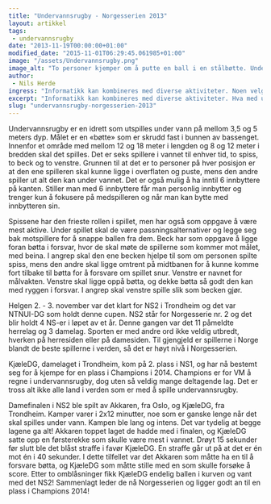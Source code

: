 ```yaml
---
title: "Undervannsrugby - Norgesserien 2013"
layout: artikkel
tags: 
 - undervannsrugby
date: "2013-11-19T00:00:00+01:00"
modified_date: "2015-11-01T06:29:45.061985+01:00"
image: "/assets/Undervannsrugby.png"
image_alt: "To personer kjemper om å putte en ball i en stålbøtte. Under vann."
author:
 - Nils Herde
ingress: "Informatikk kan kombineres med diverse aktiviteter. Noen velger å kombinere studiene med undervannsrugby."
excerpt: "Informatikk kan kombineres med diverse aktiviteter. Hva med undervannsrugby?"
slug: "undervannsrugby-norgesserien-2013"
---
```

Undervannsrugby er en idrett som utspilles under vann på mellom 3,5 og 5 meters dyp. Målet er en «bøtte» som er skrudd fast i bunnen av bassenget. Innenfor et område med mellom 12 og 18 meter i lengden og 8 og 12 meter i bredden skal det spilles. Det er seks spillere i vannet til enhver tid, to spiss, to beck og to venstre. Grunnen til at det er to personer på hver posisjon er at den ene spilleren skal kunne ligge i overflaten og puste, mens den andre spiller ut alt den kan under vannet. Det er også mulig å ha inntil 6 innbyttere på kanten. Stiller man med 6 innbyttere får man personlig innbytter og trenger kun å fokusere på medspilleren og når man kan bytte med innbytteren sin.

Spissene har den frieste rollen i spillet, men har også som oppgave å være mest aktive. Under spillet skal de være passningsalternativer og legge seg bak motspillere for å snappe ballen fra dem. Beck har som oppgave å ligge foran bøtta i forsvar, hvor de skal møte de spillerne som kommer mot målet, med beina. I angrep skal den ene becken hjelpe til som om personen spilte spiss, mens den andre skal ligge omtrent på midtbanen for å kunne komme fort tilbake til bøtta for å forsvare om spillet snur. Venstre er navnet for målvakten. Venstre skal ligge oppå bøtta, og dekke bøtta så godt den kan med ryggen i forsvar. I angrep skal venstre spille slik som becken gjør.

Helgen 2. - 3. november var det klart for NS2 i Trondheim og det var NTNUI-DG som holdt denne cupen. NS2 står for Norgesserie nr. 2 og det blir holdt 4 NS-er i løpet av et år. Denne gangen var det 11 påmeldte herrelag og 3 damelag. Sporten er med andre ord ikke veldig utbredt, hverken på herresiden eller på damesiden. Til gjengjeld er spillerne i Norge blandt de beste spillerne i verden, så det er høyt nivå i Norgesserien.

KjæleDG, damelaget i Trondheim, kom på 2. plass i NS1, og har nå bestemt seg for å kjempe for en plass i Champions i 2014. Champions er for VM å regne i undervannsrugby, dog uten så veldig mange deltagende lag. Det er tross alt ikke alle land i verden som er med å spille undervannsrugby. 

Damefinalen i NS2 ble spilt av Akkaren, fra Oslo, og KjæleDG, fra Trondheim. Kamper varer i 2x12 minutter, noe som er ganske lenge når det skal spilles under vann. Kampen ble lang og intens. Det var tydelig at begge lagene ga alt! Akkaren toppet laget de hadde med i finalen, og KjæleDG satte opp en førsterekke som skulle være mest i vannet. Drøyt 15 sekunder før slutt ble det blåst straffe i favør KjæleDG. En straffe går ut på at det er én mot én i 40 sekunder. I dette tilfellet var det Akkaren som måtte ha en til å forsvare bøtta, og KjæleDG som måtte stille med en som skulle forsøke å score. Etter to omblåsninger fikk KjæleDG endelig ballen i kurven og vant med det NS2! Sammenlagt leder de nå Norgesserien og ligger godt an til en plass i Champions 2014!